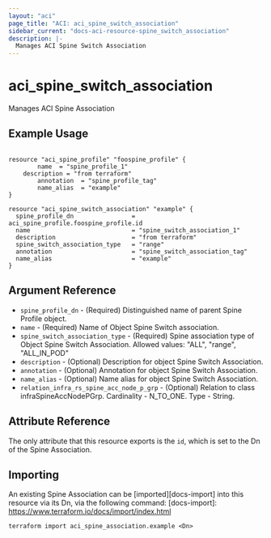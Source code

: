 ```yaml
---
layout: "aci"
page_title: "ACI: aci_spine_switch_association"
sidebar_current: "docs-aci-resource-spine_switch_association"
description: |-
  Manages ACI Spine Switch Association
---
```


# aci_spine_switch_association #
Manages ACI Spine Association

## Example Usage ##

```hcl

resource "aci_spine_profile" "foospine_profile" {		
		name  = "spine_profile_1"
    description = "from terraform"
		annotation  = "spine_profile_tag"
		name_alias  = "example"
}

resource "aci_spine_switch_association" "example" {
  spine_profile_dn                = aci_spine_profile.foospine_profile.id
  name                            = "spine_switch_association_1"
  description                     = "from terraform"
  spine_switch_association_type   = "range"
  annotation                      = "spine_switch_association_tag"
  name_alias                      = "example"
}

```


## Argument Reference ##
* `spine_profile_dn` - (Required) Distinguished name of parent Spine Profile object.
* `name` - (Required) Name of Object Spine Switch association.
* `spine_switch_association_type` - (Required) Spine association type of Object Spine Switch Association.
Allowed values: "ALL", "range", "ALL_IN_POD"
* `description` - (Optional) Description for object Spine Switch Association.
* `annotation` - (Optional) Annotation for object Spine Switch Association.
* `name_alias` - (Optional) Name alias for object Spine Switch Association.
* `relation_infra_rs_spine_acc_node_p_grp` - (Optional) Relation to class infraSpineAccNodePGrp. Cardinality - N_TO_ONE. Type - String.
                


## Attribute Reference

The only attribute that this resource exports is the `id`, which is set to the
Dn of the Spine Association.

## Importing ##

An existing Spine Association can be [imported][docs-import] into this resource via its Dn, via the following command:
[docs-import]: https://www.terraform.io/docs/import/index.html


```
terraform import aci_spine_association.example <Dn>
```